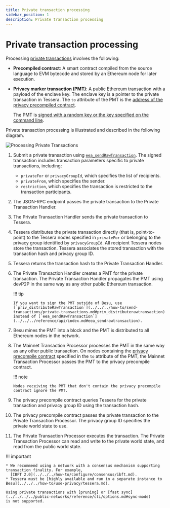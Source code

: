 ```yaml
---
title: Private transaction processing
sidebar_position: 1
description: Private transaction processing
---
```


# Private transaction processing

Processing [private transactions](index.md) involves the following:

- **Precompiled contract**: A smart contract compiled from the source language to EVM bytecode and stored by an Ethereum node for later execution.

- **Privacy marker transaction (PMT)**: A public Ethereum transaction with a payload of the enclave key. The enclave key is a pointer to the private transaction in Tessera. The `to` attribute of the PMT is the [address of the privacy precompiled contract](../../../reference/api/index.md#priv_getprivacyprecompileaddress).

  The PMT is [signed with a random key or the key specified on the command line].

Private transaction processing is illustrated and described in the following diagram.

![Processing Private Transactions](../../../../assets/images/PrivateTransactionProcessing.png)

1.  Submit a private transaction using [`eea_sendRawTransaction`](../../../reference/api/index.md#eea_sendrawtransaction). The signed transaction includes transaction parameters specific to private transactions, including:

    - `privateFor` or `privacyGroupId`, which specifies the list of recipients.
    - `privateFrom`, which specifies the sender.
    - `restriction`, which specifies the transaction is restricted to the transaction participants.

1.  The JSON-RPC endpoint passes the private transaction to the Private Transaction Handler.

1.  The Private Transaction Handler sends the private transaction to Tessera.

1.  Tessera distributes the private transaction directly (that is, point-to-point) to the Tessera nodes specified in `privateFor` or belonging to the privacy group identified by `privacyGroupId`. All recipient Tessera nodes store the transaction. Tessera associates the stored transaction with the transaction hash and privacy group ID.

1.  Tessera returns the transaction hash to the Private Transaction Handler.

1.  The Private Transaction Handler creates a PMT for the private transaction. The Private Transaction Handler propagates the PMT using devP2P in the same way as any other public Ethereum transaction.

    !!! tip

        If you want to sign the PMT outside of Besu, use
        [`priv_distributeRawTransaction`](../../../how-to/send-transactions/private-transactions.md#priv_distributerawtransaction)
        instead of [`eea_sendRawTransaction`](../../../reference/api/index.md#eea_sendrawtransaction).

1.  Besu mines the PMT into a block and the PMT is distributed to all Ethereum nodes in the network.

1.  The Mainnet Transaction Processor processes the PMT in the same way as any other public transaction. On nodes containing the [privacy precompile contract](../../../reference/api/index.md#priv_getprivacyprecompileaddress) specified in the `to` attribute of the PMT, the Mainnet Transaction Processor passes the PMT to the privacy precompile contract.

    !!! note

        Nodes receiving the PMT that don't contain the privacy precompile contract ignore the PMT.

1.  The privacy precompile contract queries Tessera for the private transaction and privacy group ID using the transaction hash.

1.  The privacy precompile contract passes the private transaction to the Private Transaction Processor. The privacy group ID specifies the private world state to use.

1.  The Private Transaction Processor executes the transaction. The Private Transaction Processor can read and write to the private world state, and read from the public world state.

!!! important

    * We recommend using a network with a consensus mechanism supporting transaction finality. For example,
      [IBFT 2.0](../../../how-to/configure/consensus/ibft.md).
    * Tessera must be [highly available and run in a separate instance to Besu](../../../how-to/use-privacy/tessera.md).

    Using private transactions with [pruning] or [fast sync](../../../../public-networks/reference/cli/options.md#sync-mode)
    is not supported.

<!-- Links -->

[signed with a random key or the key specified on the command line]: ../../../how-to/use-privacy/sign-pmts.md
[highly available and run in a separate instance to Besu]: ../../../how-to/use-privacy/tessera.md
[pruning]: ../../../../public-networks/concepts/data-storage-formats.md#pruning
